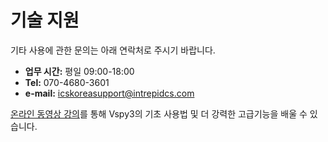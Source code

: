 # 기술 지원

기타 사용에 관한 문의는 아래 연락처로 주시기 바랍니다.

* **업무 시간:** 평일 09:00-18:00
* **Tel:** 070-4680-3601&#x20;
* **e-mail:** icskoreasupport@intrepidcs.com&#x20;

[온라인 동영상 강의](https://www.intrepidcs.co.kr/vspy-video-guide.html)를 통해 Vspy3의 기초 사용법 및 더 강력한 고급기능을 배울 수 있습니다.
